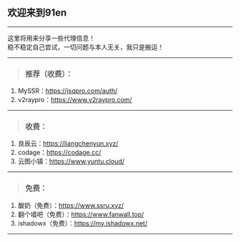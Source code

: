 ## 欢迎来到91en  
--- 
这里将用来分享一些代理信息！  
稳不稳定自己尝试，一切问题与本人无关，我只是搬运！   
   
---   

> <h3>推荐（收费）：</h3>  
1. MySSR：<a href="https://jsqpro.com/auth/register?aff=1365" target="_blank">https://jsqpro.com/auth/</a>   
2. v2raypro：<a href="https://www.v2raypro.com/aff.php?aff=3" target="_blank">https://www.v2raypro.com/</a> 

---  

> <h3>收费：</h3>     
1. 良辰云：<a href="https://liangchenyun.xyz/" target="_blank">https://liangchenyun.xyz/</a>       
2. codage：<a href="https://codage.cc/" target="_blank">https://codage.cc/</a>    
3. 云图小镇：<a href="https://www.yuntu.cloud/" target="_blank">https://www.yuntu.cloud/</a>     

---  

> <h3>免费：</h3>  
1. 酸奶（免费）：<a href="https://www.ssru.xyz/" target="_blank">https://www.ssru.xyz/</a>  
2. 翻个墙吧（免费）：<a href="https://www.fanwall.top/" target="_blank">https://www.fanwall.top/</a>   
3. ishadowx（免费）：<a href="https://my.ishadowx.net/" target="_blank">https://my.ishadowx.net/</a>  

--- 
